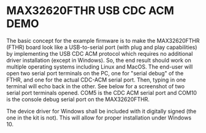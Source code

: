 # MAX32620FTHR USB CDC ACM DEMO

The basic concept for the example firmware is to make the MAX32620FTHR (FTHR) board look like a USB-to-serial port (with plug and play capabilities) by implementing the USB CDC ACM protocol which requires no additional driver installation (except in Windows). So, the end result should work on multiple operating systems including Linux and MacOS.  The end-user will open two serial port terminals on the PC, one for "serial debug" of the FTHR, and one for the actual CDC-ACM serial port.  Then, typing in one terminal will echo back in the other.  See below for a screenshot of two serial port terminals opened.  COM5 is the CDC ACM serial port and COM10 is the console debug serial port on the MAX32620FTHR.

The device driver for Windows shall be included with it digitally signed (the one in the kit is not).  This will allow for proper installation under Windows 10.
